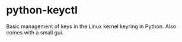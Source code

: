 # python-keyctl
Basic management of keys in the Linux kernel keyring in Python. Also comes with a small gui.
